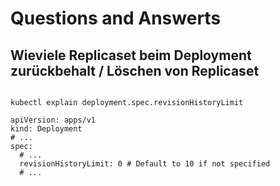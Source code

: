 # Questions and Answerts 

## Wieviele Replicaset beim Deployment zurückbehalt / Löschen von Replicaset 

```

kubectl explain deployment.spec.revisionHistoryLimit 

apiVersion: apps/v1
kind: Deployment
# ...
spec:
  # ...
  revisionHistoryLimit: 0 # Default to 10 if not specified
  # ...
  
```
